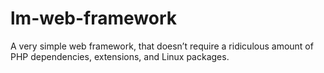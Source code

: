 # lm-web-framework
A very simple web framework, that doesn’t require a ridiculous amount of PHP dependencies, extensions, and Linux packages.